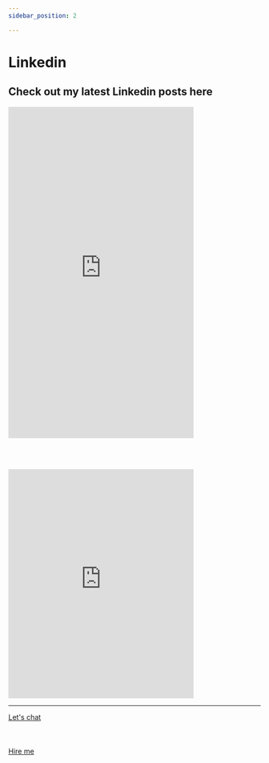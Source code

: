 ```yaml
---
sidebar_position: 2

---
```


# Linkedin

## Check out my latest Linkedin posts here


<iframe src="https://www.linkedin.com/embed/feed/update/urn:li:share:6987806175522082816" height="662" width="370" frameborder="0" allowfullscreen="" title="Embedded post"></iframe>

<br></br>

<iframe src="https://www.linkedin.com/embed/feed/update/urn:li:share:6987490698014908416" height="458" width="370" frameborder="0" allowfullscreen="" title="Embedded post"></iframe>

<hr></hr>

<a href="https://calendly.com/mattherzog/quick-chat" target="_blank">Let's chat</a>
<br></br>
<br></br>
<a href="https://directsystems.io/" target="_blank">Hire me</a>